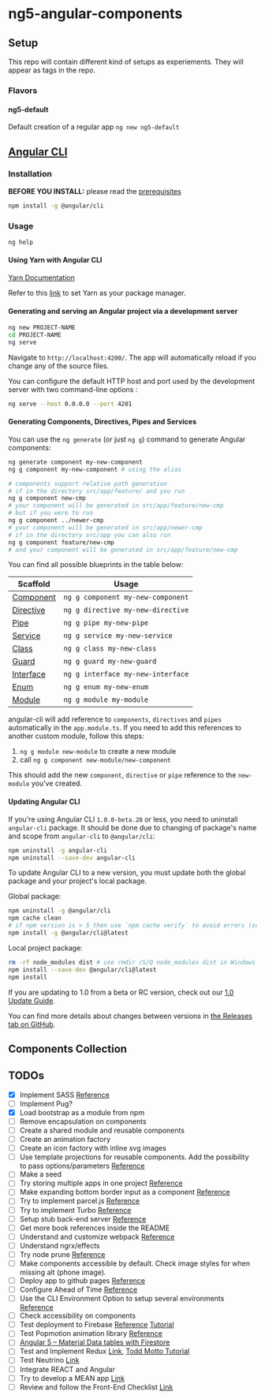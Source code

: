 # ng5-angular-components

## Setup
This repo will contain different kind of setups as experiements.  They will appear as tags in the repo.

### Flavors
#### ng5-default
Default creation of a regular app ```ng new ng5-default```


## [Angular CLI](https://github.com/angular/angular-cli)

### Installation

**BEFORE YOU INSTALL:** please read the [prerequisites](https://github.com/angular/angular-cli/#prerequisites)
```bash
npm install -g @angular/cli
```

### Usage

```bash
ng help
```

#### Using Yarn with Angular CLI

[Yarn Documentation](https://yarnpkg.com/en/)

Refer to this [link](https://medium.com/@beeman/using-yarn-with-angular-cli-db2e318e43c5) to set Yarn as your package manager.

#### Generating and serving an Angular project via a development server

```bash
ng new PROJECT-NAME
cd PROJECT-NAME
ng serve
```
Navigate to `http://localhost:4200/`. The app will automatically reload if you change any of the source files.

You can configure the default HTTP host and port used by the development server with two command-line options :

```bash
ng serve --host 0.0.0.0 --port 4201
```

#### Generating Components, Directives, Pipes and Services

You can use the `ng generate` (or just `ng g`) command to generate Angular components:

```bash
ng generate component my-new-component
ng g component my-new-component # using the alias

# components support relative path generation
# if in the directory src/app/feature/ and you run
ng g component new-cmp
# your component will be generated in src/app/feature/new-cmp
# but if you were to run
ng g component ../newer-cmp
# your component will be generated in src/app/newer-cmp
# if in the directory src/app you can also run
ng g component feature/new-cmp
# and your component will be generated in src/app/feature/new-cmp
```
You can find all possible blueprints in the table below:

Scaffold  | Usage
---       | ---
[Component](https://github.com/angular/angular-cli/wiki/generate-component) | `ng g component my-new-component`
[Directive](https://github.com/angular/angular-cli/wiki/generate-directive) | `ng g directive my-new-directive`
[Pipe](https://github.com/angular/angular-cli/wiki/generate-pipe)           | `ng g pipe my-new-pipe`
[Service](https://github.com/angular/angular-cli/wiki/generate-service)     | `ng g service my-new-service`
[Class](https://github.com/angular/angular-cli/wiki/generate-class)         | `ng g class my-new-class`
[Guard](https://github.com/angular/angular-cli/wiki/generate-guard)         | `ng g guard my-new-guard`
[Interface](https://github.com/angular/angular-cli/wiki/generate-interface) | `ng g interface my-new-interface`
[Enum](https://github.com/angular/angular-cli/wiki/generate-enum)           | `ng g enum my-new-enum`
[Module](https://github.com/angular/angular-cli/wiki/generate-module)       | `ng g module my-module`




angular-cli will add reference to `components`, `directives` and `pipes` automatically in the `app.module.ts`. If you need to add this references to another custom module, follow this steps:

 1. `ng g module new-module` to create a new module
 2.  call `ng g component new-module/new-component`

This should add the new `component`, `directive` or `pipe` reference to the `new-module` you've created.

#### Updating Angular CLI

If you're using Angular CLI `1.0.0-beta.28` or less, you need to uninstall `angular-cli` package. It should be done due to changing of package's name and scope from `angular-cli` to `@angular/cli`:
```bash
npm uninstall -g angular-cli
npm uninstall --save-dev angular-cli
```

To update Angular CLI to a new version, you must update both the global package and your project's local package.

Global package:
```bash
npm uninstall -g @angular/cli
npm cache clean
# if npm version is > 5 then use `npm cache verify` to avoid errors (or to avoid using --force)
npm install -g @angular/cli@latest
```

Local project package:
```bash
rm -rf node_modules dist # use rmdir /S/Q node_modules dist in Windows Command Prompt; use rm -r -fo node_modules,dist in Windows PowerShell
npm install --save-dev @angular/cli@latest
npm install
```

If you are updating to 1.0 from a beta or RC version, check out our [1.0 Update Guide](https://github.com/angular/angular-cli/wiki/stories-1.0-update).

You can find more details about changes between versions in [the Releases tab on GitHub](https://github.com/angular/angular-cli/releases).



## Components Collection

## TODOs
- [x] Implement SASS [Reference](https://scotch.io/tutorials/using-sass-with-the-angular-cli)
- [ ] Implement Pug?
- [x] Load bootstrap as a module from npm
- [ ] Remove encapsulation on components
- [ ] Create a shared module and reusable components
- [ ] Create an animation factory
- [ ] Create an icon factory with inline svg images
- [ ] Use template projections for reusable components.  Add the possibility to pass options/parameters [Reference](https://stackoverflow.com/questions/35518141/angular-2-passing-parameters-to-constructor-throws-di-exception)
- [ ] Make a seed
- [ ] Try storing multiple apps in one project [Reference](https://github.com/angular/angular-cli/wiki/stories-multiple-apps)
- [ ] Make expanding bottom border input as a component [Reference](https://css-tricks.com/text-input-expanding-bottom-border/?t=1&cn=ZmxleGlibGVfcmVjcw%3D%3D&refsrc=email&iid=7fd00e162b024ec0ad31955aaba218f0&uid=198187738&nid=244+276893704)
- [ ] Try to implement parcel.js [Reference](parceljs.org)
- [ ] Try to implement Turbo [Reference](https://medium.com/@ericsimons/introducing-turbo-5x-faster-than-yarn-npm-and-runs-natively-in-browser-cc2c39715403)
- [ ] Setup stub back-end server [Reference](https://paucls.wordpress.com/2017/01/03/developing-with-a-stub-backend-on-angular-2/)
- [ ] Get more book references inside the README
- [ ] Understand and customize webpack [Reference](https://auth0.com/blog/webpack-a-gentle-introduction/)
- [ ] Understand ngrx/effects
- [ ] Try node prune [Reference](https://github.com/tj/node-prune/blob/master/Readme.md)
- [ ] Make components accessible by default. Check image styles for when missing alt (phone image).
- [ ] Deploy app to github pages [Reference](https://coursetro.com/posts/code/64/How-to-Deploy-an-Angular-App-Angular-4)
- [ ] Configure Ahead of Time [Reference](https://juristr.com/blog/2016/12/configure-aot-with-angular-cli/)
- [ ] Use the CLI Environment Option to setup several environments [Reference](http://tattoocoder.com/angular-cli-using-the-environment-option/)
- [ ] Check accessibility on components
- [ ] Test deployment to Firebase [Reference](https://angularfirebase.com/lessons/deploying-an-angular-app-to-firebase/) [Tutorial](https://scotch.io/tutorials/deploying-an-angular-cli-app-to-production-with-firebase)
- [ ] Test Popmotion animation library [Reference](https://popmotion.io/learn/get-started/)
- [ ] [Angular 5 – Material Data tables with Firestore](http://tphangout.com/angular-5-material-data-tables-with-firestore/?utm_campaign=NG-Newsletter&utm_medium=email&utm_source=NG-Newsletter_230)
- [ ] Test and Implement Redux [Link](https://medium.com/@nicotsou/tltr-redux-e4fc30f87e4a), [Todd Motto Tutorial](https://toddmotto.com/redux-typescript-store)
- [ ] Test Neutrino [Link](https://medium.com/@eliperelman/neutrino-releasing-v8-a643f356f410)
- [ ] Integrate REACT and Angular
- [ ] Try to develop a MEAN app [Link](https://www.sitepoint.com/mean-stack-angular-2-angular-cli/?utm_campaign=NG-Newsletter&utm_medium=email&utm_source=NG-Newsletter_213)
- [ ] Review and follow the Front-End Checklist [Link](https://github.com/thedaviddias/Front-End-Checklist)
